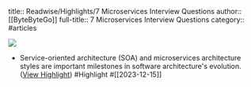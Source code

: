 title:: Readwise/Highlights/7 Microservices Interview Questions
author:: [[ByteByteGo]]
full-title:: 7 Microservices Interview Questions
category:: #articles


![](https://readwise-assets.s3.amazonaws.com/static/images/article2.74d541386bbf.png)

- Service-oriented architecture (SOA) and microservices architecture styles are important milestones in software architecture's evolution. ([View Highlight](https://read.readwise.io/read/01hhp52mbkjnvpah4ft81nsrgh)) #Highlight #[[2023-12-15]]